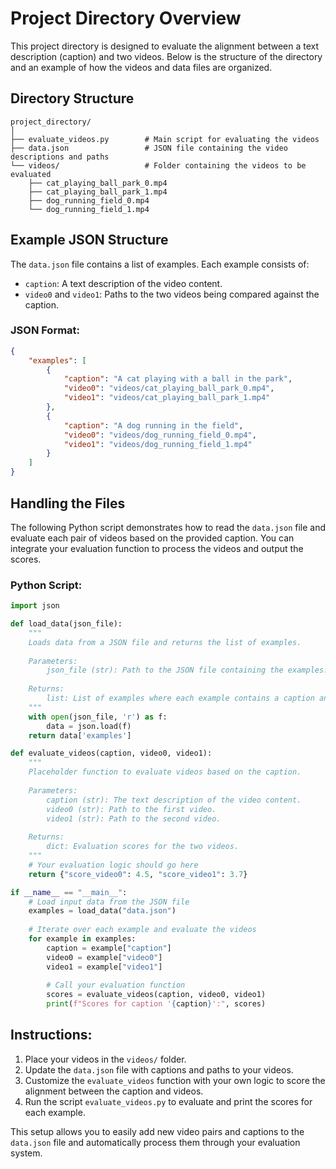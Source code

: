 # Project Directory Overview

This project directory is designed to evaluate the alignment between a text description (caption) and two videos. Below is the structure of the directory and an example of how the videos and data files are organized.

## Directory Structure

```
project_directory/
│
├── evaluate_videos.py        # Main script for evaluating the videos
├── data.json                 # JSON file containing the video descriptions and paths
└── videos/                   # Folder containing the videos to be evaluated
    ├── cat_playing_ball_park_0.mp4
    ├── cat_playing_ball_park_1.mp4
    ├── dog_running_field_0.mp4
    └── dog_running_field_1.mp4
```

## Example JSON Structure

The `data.json` file contains a list of examples. Each example consists of:
- `caption`: A text description of the video content.
- `video0` and `video1`: Paths to the two videos being compared against the caption.

### JSON Format:

```json
{
    "examples": [
        {
            "caption": "A cat playing with a ball in the park",
            "video0": "videos/cat_playing_ball_park_0.mp4",
            "video1": "videos/cat_playing_ball_park_1.mp4"
        },
        {
            "caption": "A dog running in the field",
            "video0": "videos/dog_running_field_0.mp4",
            "video1": "videos/dog_running_field_1.mp4"
        }
    ]
}
```

## Handling the Files

The following Python script demonstrates how to read the `data.json` file and evaluate each pair of videos based on the provided caption. You can integrate your evaluation function to process the videos and output the scores.

### Python Script:

```python
import json

def load_data(json_file):
    """
    Loads data from a JSON file and returns the list of examples.
    
    Parameters:
        json_file (str): Path to the JSON file containing the examples.
        
    Returns:
        list: List of examples where each example contains a caption and two video paths.
    """
    with open(json_file, 'r') as f:
        data = json.load(f)
    return data['examples']

def evaluate_videos(caption, video0, video1):
    """
    Placeholder function to evaluate videos based on the caption.
    
    Parameters:
        caption (str): The text description of the video content.
        video0 (str): Path to the first video.
        video1 (str): Path to the second video.
        
    Returns:
        dict: Evaluation scores for the two videos.
    """
    # Your evaluation logic should go here
    return {"score_video0": 4.5, "score_video1": 3.7}

if __name__ == "__main__":
    # Load input data from the JSON file
    examples = load_data("data.json")
    
    # Iterate over each example and evaluate the videos
    for example in examples:
        caption = example["caption"]
        video0 = example["video0"]
        video1 = example["video1"]
        
        # Call your evaluation function
        scores = evaluate_videos(caption, video0, video1)
        print(f"Scores for caption '{caption}':", scores)
```

## Instructions:
1. Place your videos in the `videos/` folder.
2. Update the `data.json` file with captions and paths to your videos.
3. Customize the `evaluate_videos` function with your own logic to score the alignment between the caption and videos.
4. Run the script `evaluate_videos.py` to evaluate and print the scores for each example.

This setup allows you to easily add new video pairs and captions to the `data.json` file and automatically process them through your evaluation system.
